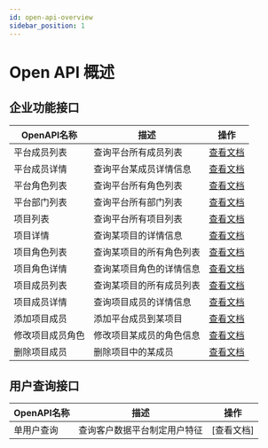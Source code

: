 ```yaml
---
id: open-api-overview
sidebar_position: 1
---
```


# Open API 概述

## 企业功能接口
| OpenAPI名称 | 描述 | 操作 |
| --- | --- | --- |
| 平台成员列表 | 查询平台所有成员列表 | [查看文档](./enterprise-api/platform-users) |
| 平台成员详情 | 查询平台某成员详情信息 | [查看文档](./enterprise-api/platform-user) |
| 平台角色列表 | 查询平台所有角色列表 | [查看文档](./enterprise-api/platform-roles) |
| 平台部门列表 | 查询平台所有部门列表 | [查看文档](./enterprise-api/platform-departments) |
| 项目列表 | 查询平台所有项目列表 | [查看文档](./enterprise-api/projects) |
| 项目详情 | 查询某项目的详情信息 | [查看文档](./enterprise-api/project) |
| 项目角色列表 | 查询某项目的所有角色列表 | [查看文档](./enterprise-api/project-roles) |
| 项目角色详情 | 查询某项目角色的详情信息 | [查看文档](./enterprise-api/project-role) |
| 项目成员列表 | 查询某项目的所有成员列表 | [查看文档](./enterprise-api/project-users) |
| 项目成员详情 | 查询项目成员的详情信息 | [查看文档](./enterprise-api/project-user) |
| 添加项目成员 | 添加平台成员到某项目 | [查看文档](./enterprise-api/project-user-add) |
| 修改项目成员角色 | 修改项目某成员的角色信息 | [查看文档](./enterprise-api/project-user-role-upt) |
| 删除项目成员 | 删除项目中的某成员 | [查看文档](./enterprise-api/project-user-del) |

## 用户查询接口
| OpenAPI名称 | 描述 | 操作 |
| -- | -- | -- |
| 单用户查询 | 查询客户数据平台制定用户特征 | [查看文档] |